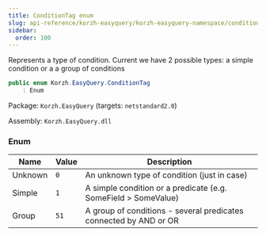 ```yaml
---
title: ConditionTag enum
slug: api-reference/korzh-easyquery/korzh-easyquery-namespace/conditiontag-enum
sidebar:
  order: 100
---
```


Represents a type of condition.  Current we have 2 possible types: a simple condition or a a group of conditions
```csharp
public enum Korzh.EasyQuery.ConditionTag
    : Enum

```
Package: `Korzh.EasyQuery` (targets: `netstandard2.0`)

Assembly: `Korzh.EasyQuery.dll`

### Enum

| Name | Value | Description | 
| --- | --- | --- | 
| Unknown | `0` | An unknown type of condition (just in case) | 
| Simple | `1` | A simple condition or a predicate (e.g. SomeField &gt; SomeValue) | 
| Group | `51` | A group of conditions - several predicates connected by AND or OR |
